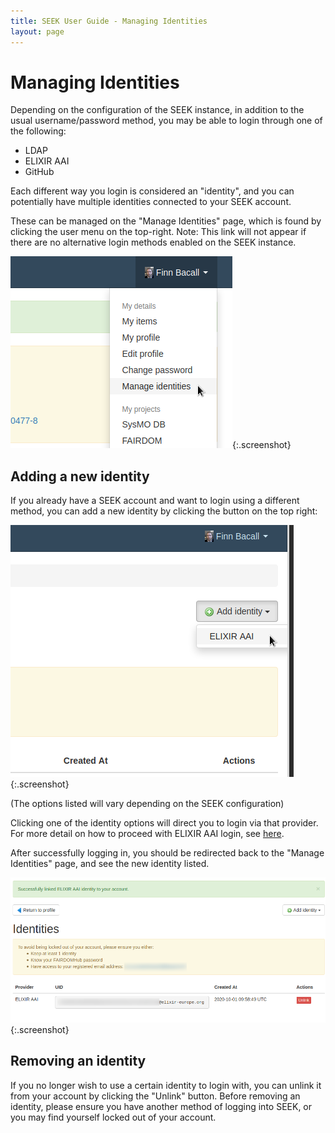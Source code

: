 ```yaml
---
title: SEEK User Guide - Managing Identities
layout: page
---
```


# Managing Identities

Depending on the configuration of the SEEK instance, in addition to the usual username/password method, 
you may be able to login through one of the following: 
 * LDAP
 * ELIXIR AAI
 * GitHub
 
Each different way you login is considered an "identity", and you can potentially have multiple identities connected
to your SEEK account.

These can be managed on the "Manage Identities" page, which is found by clicking the user menu on the top-right.
Note: This link will not appear if there are no alternative login methods enabled on the SEEK instance.

![Manage Identities link](/images/user-guide/omniauth/manage_identities.png){:.screenshot}

<a name="add-identity"></a>
## Adding a new identity

If you already have a SEEK account and want to login using a different method, you can add a new identity by clicking the button on the top right:

![Add Identity button](/images/user-guide/omniauth/add_identity.png){:.screenshot}

(The options listed will vary depending on the SEEK configuration)

Clicking one of the identity options will direct you to login via that provider. 
For more detail on how to proceed with ELIXIR AAI login, see [here](aai.html#aai-flow).

After successfully logging in, you should be redirected back to the "Manage Identities" page, and see the new identity listed.

![New AAI identity listed](/images/user-guide/omniauth/identity_added.png){:.screenshot}

## Removing an identity

If you no longer wish to use a certain identity to login with, you can unlink it from your account by clicking the "Unlink" button.
Before removing an identity, please ensure you have another method of logging into SEEK, or you may find yourself locked out of your account.
